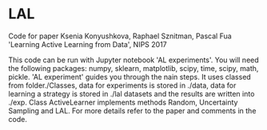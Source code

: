 # LAL
Code for paper Ksenia Konyushkova, Raphael Sznitman, Pascal Fua 'Learning Active Learning from Data', NIPS 2017

This code can be run with Jupyter notebook 'AL experiments'. You will need the following packages: numpy, sklearn, matplotlib, scipy, time, scipy, math, pickle. 'AL experiment' guides you through the nain steps. It uses classed from folder./Classes, data for experiments is stored in ./data, data for learning a strategy is stored in ./lal datasets and the results are written into ./exp. Class ActiveLearner implements methods Random, Uncertainty Sampling and LAL. For more details refer to the paper and comments in the code.